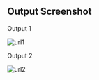 ## Output Screenshot

Output 1

![url1](https://github.com/user-attachments/assets/ccc20a48-c0bc-4142-8708-753c01acc7f0)


Output 2

![url2](https://github.com/user-attachments/assets/3e2b6311-b7d7-46fe-a23f-878065b83814)
